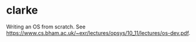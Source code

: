 # clarke
Writing an OS from scratch. See https://www.cs.bham.ac.uk/~exr/lectures/opsys/10_11/lectures/os-dev.pdf. 
